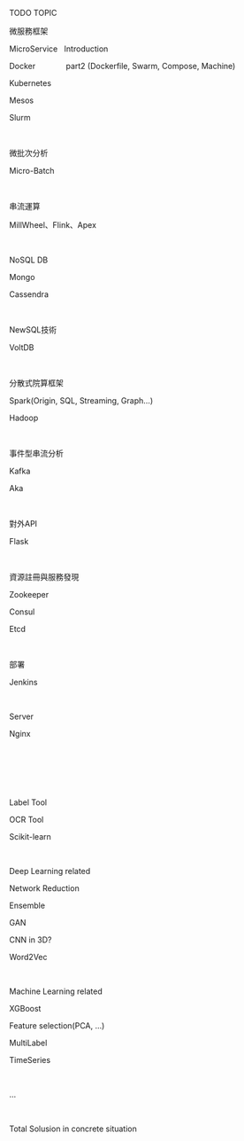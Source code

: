TODO TOPIC

微服務框架

MicroService   Introduction

Docker              part2 (Dockerfile, Swarm,
Compose, Machine)

Kubernetes      

Mesos              

Slurm

 

微批次分析

Micro-Batch

 

串流運算

MillWheel、Flink、Apex

 

NoSQL DB

Mongo

Cassendra

 

NewSQL技術

VoltDB

 

分散式院算框架

Spark(Origin,
SQL, Streaming, Graph…)

Hadoop

 
 

事件型串流分析

Kafka

Aka

 

對外API

Flask

 

資源註冊與服務發現

Zookeeper

Consul

Etcd

 

部署

Jenkins

 

Server

Nginx

 

 

 

Label
Tool

OCR Tool

Scikit-learn 

 

Deep
Learning related

Network
Reduction

Ensemble

GAN

CNN in
3D?

Word2Vec

 

Machine
Learning related

XGBoost

Feature
selection(PCA, …)

MultiLabel

TimeSeries

 

…

 

Total
Solusion in concrete situation

